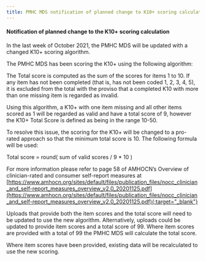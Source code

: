 ```yaml
---
title: PMHC MDS notification of planned change to K10+ scoring calculation
---
```


#### Notification of planned change to the K10+ scoring calculation ####

In the last week of October 2021, the PMHC MDS will be updated with a
changed K10+ scoring algorithm.

The PMHC MDS has been scoring the K10+ using the following algorithm:

The Total score is computed as the sum of the scores for items 1 to 10. If
any item has not been completed (that is, has not been coded 1, 2, 3, 4, 5),
it is excluded from the total with the proviso that a completed K10 with more
than one missing item is regarded as invalid.

Using this algorithm, a K10+ with one item missing and all other items scored
as 1 will be regarded as valid and have a total score of 9, however the K10+
Total Score is defined as being in the range 10-50.

To resolve this issue, the scoring for the K10+ will be changed to a
pro-rated approach so that the minimum total score is 10. The following
formula will be used:

Total score = round( sum of valid scores  / 9 * 10 )

For more information please refer to page 58 of AMHOCN’s Overview of
clinician-rated and consumer self-report measures at [https://www.amhocn.org/sites/default/files/publication_files/nocc_clinician_and_self-report_measures_overview_v2.0_20201125.pdf](https://www.amhocn.org/sites/default/files/publication_files/nocc_clinician_and_self-report_measures_overview_v2.0_20201125.pdf){:target="_blank"}

Uploads that provide both the item scores and the total score will need to be
updated to use the new algorithm. Alternatively, uploads could be updated to
provide item scores and a total score of 99. Where item scores are provided
with a total of 99 the PMHC MDS will calculate the total score.

Where item scores have been provided, existing data will be recalculated to
use the new scoring.
